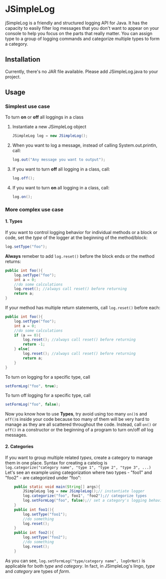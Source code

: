 # JSimpleLog
jSimpleLog is a friendly and structured logging API for Java. It has the capacity to easily filter log messages that you don't want to appear on your console to help you focus on the parts that really matter. You can assign type to a group of logging commands and categorize multiple types to form a category.

## Installation
Currently, there's no JAR file available. Please add JSimpleLog.java to your project.

## Usage
### Simplest use case
To turn **on** or **off** all loggings in a class
1. Instantiate a new JSimpleLog object
    ```java
    JSimpleLog log = new JSimpleLog();
    ```
2. When you want to log a message, instead of calling System.out.println, call:
    ```java
    log.out("Any message you want to output");
    ```
3. If you want to turn **off** all logging in a class, call:
    ```java
    log.off();
    ```
4. If you want to turn **on** all logging in a class, call:
    ```java
    log.on();
    ```
### More complex use case
#### 1. Types
If you want to control logging behavior for individual methods or a block or code, set the *type* of the logger at the beginning of the method/block:
```java
log.setType("foo");
```
**Always** remeber to add `log.reset()` before the block ends or the method returns:
```java
public int foo(){
    log.setType("foo");
    int a = 0;
    //do some calculations
    log.reset(); //always call reset() before returning
    return a;
}
```
If your method has multiple return statements, call `log.reset()` before each:
```java
public int foo(){
    log.setType("foo");
    int a = 0;
    //do some calculations
    if (a == 0){
        log.reset(); //always call reset() before returning
        return -1;
    } else{
        log.reset(); //always call reset() before returning
        return a;
    }
}
```
To turn on logging for a specific type, call
```java
setFormLog("foo", true);
```
To turn off logging for a specific type, call
```java
setFormLog("foo", false);
```
Now you know how to use **Types**, try avoid using too many `on()`s and `off()`s inside your code because too many of them will be very hard to manage as they are all scattered throughout the code. Instead, call `on()` or `off()` in a constructor or the beginning of a program to turn on/off *all* log messages.
#### 2. Categories
If you want to group multiple related *types*, create a category to manage them in one place. Syntax for creating a catelog is 
`log.categorize("category name", "type 1", "type 2", "type 3", ...)`
Let's see an example using categorization where two types - "foo1" and "foo2" - are categorized under "foo":
```java
    public static void main(String[] args){
        JSimpleLog log = new JSimpleLog();// instantiate logger
        log.categorize("foo", foo1", "foo2");// categorize types
        log.setFormLog("foo", false);// set a category's logging behavior
    }
    public int foo1(){
        log.setType("foo1");
        //do something
        log.reset();
    }
    public int foo2(){
        log.setType("foo2");
        //do something
        log.reset();
    }
```
As you can see, `log.setFormLog("type/category name", logOrNot)` is applicable for both *type* and *category*. In fact, in JSimpleLog's lingo, *type* and *category* are types of *form*.


